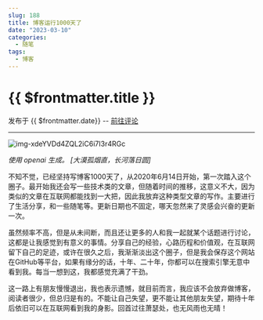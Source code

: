 ```yaml
---
slug: 188
title: 博客运行1000天了
date: "2023-03-10"
categories: 
  - 随笔
tags: 
  - 博客
---
```



# {{ $frontmatter.title }}

发布于 {{ $frontmatter.date}} -- [前往评论](https://zishu.me)

---

![img-xdeYVDd4ZQL2iC6i7I3r4RGc](https://imgurl.zishu.me/images/20230313/img-xdeYVDd4ZQL2iC6i7I3r4RGc.248i4thdl534.webp)


*使用 openai 生成。 [大漠孤烟直，长河落日圆]*

不知不觉，已经坚持写博客1000天了，从2020年6月14日开始，第一次踏入这个圈子。最开始我还会写一些技术类的文章，但随着时间的推移，这意义不大，因为类似的文章在互联网都能找到一大把，因此我放弃这种类型文章的写作。主要进行了生活分享，和一些随笔等。更新日期也不固定，哪天忽然来了灵感会兴奋的更新一次。

虽然频率不高，但是从未间断，而且还让更多的人和我一起就某个话题进行讨论，这都是让我感觉到有意义的事情。分享自己的经验，心路历程和价值观，在互联网留下自己的足迹，或许在很久之后，我渐渐淡出这个圈子，但是我会保存这个网站在GitHub等平台，如果有缘分的话，十年、二十年，你都可以在搜索引擎无意中看到我。每当一想到这，我都感觉充满了干劲。

这一路上有朋友慢慢退出，我也表示遗憾，就目前而言，我应该不会放弃做博客，阅读者很少，但总归是有的。不能让自己失望，更不能让其他朋友失望，期待十年后依旧可以在互联网看到我的身影。回首过往萧瑟处，也无风雨也无晴！

